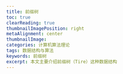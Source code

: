 ```yaml
---
title: 前缀树
toc: true
clearReading: true
thumbnailImagePosition: right
metaAlignment: center
thumbnailImage:
categories: 计算机算法理论
tags: 数据结构与算法
keywords: 前缀树
excerpt: 本文主要介绍前缀树（Tire）这种数据结构
---
```

